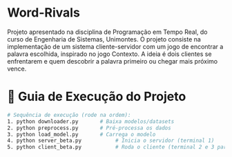 # Word-Rivals
Projeto apresentado na disciplina de Programação em Tempo Real, do curso de Engenharia de Sistemas, Unimontes.
O projeto consiste na implementação de um sistema cliente-servidor com um jogo de encontrar a palavra escolhida, inspirado no jogo Contexto.
A ideia é dois clientes se enfrentarem e quem descobrir a palavra primeiro ou chegar mais próximo vence. 

# 🚀 Guia de Execução do Projeto

```bash
# Sequência de execução (rode na ordem):
1. python downloader.py       # Baixa modelos/datasets
2. python preprocess.py       # Pré-processa os dados
3. python load_model.py       # Carrega o modelo
4. python server_beta.py           # Inicia o servidor (terminal 1)
5. python client_beta.py           # Roda o cliente (terminal 2 e 3 para jogar) 
